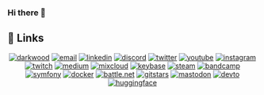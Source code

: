 ### Hi there 👋

<!--
**tomarp/tomarp** is a ✨ _special_ ✨ repository because its `README.md` (this file) appears on your GitHub profile.

Here are some ideas to get you started:

- 🔭 I’m currently working on ...
- 🌱 I’m currently learning ...
- 👯 I’m looking to collaborate on ...
- 🤔 I’m looking for help with ...
- 💬 Ask me about ...
- 📫 How to reach me: ...
- 😄 Pronouns: ...
- ⚡ Fun fact: ...
-->


## :link: Links

<p align="center">
  <a href="https://ptomar.com"><img src="https://img.icons8.com/fluent/96/000000/domain.png" alt="darkwood"/></a>
  <a href="mailto:tomarp@pm.me"><img src="https://img.icons8.com/color/96/000000/gmail.png" alt="email"/></a>
  <a href="https://www.linkedin.com/in/tomarp"><img src="https://img.icons8.com/color/96/000000/linkedin.png" alt="linkedin"/></a>
  <a href="https://discord.gg/844827150255521823"><img src="https://img.icons8.com/color/96/000000/discord-logo.png" alt="discord"/></a>
  <a href="https://twitter.com/puneet_tomar"><img src="https://img.icons8.com/color/96/000000/twitter-squared.png" alt="twitter"/></a>
  <a href="https://www.youtube.com/user/matyo91"><img src="https://img.icons8.com/color/96/000000/youtube.png" alt="youtube"/></a>
  <a href="https://www.instagram.com/matyo91"><img src="https://img.icons8.com/color/96/000000/instagram-new.png" alt="instagram"/></a>
  <a href="https://www.twitch.tv/matyo91"><img src="https://img.icons8.com/color/96/000000/twitch--v2.png" alt="twitch"/></a>
  <a href="https://medium.com/@neuroide"><img src="https://img.icons8.com/color/96/000000/medium-logo.png" alt="medium"/></a>
  <a href="https://www.mixcloud.com/matyo91"><img src="https://img.icons8.com/windows/96/000000/mixcloud.png" alt="mixcloud"/></a>
  <a href="https://keybase.io/matyo91"><img src="https://img.icons8.com/windows/96/000000/keybase2.png" alt="keybase"/></a>
  <a href="https://steamcommunity.com/id/matyo91"><img src="https://img.icons8.com/fluent/96/000000/steam.png" alt="steam"/></a>
  <a href="https://www.bandcamp.com/matyo91"><img src="https://img.icons8.com/nolan/96/bandcamp-button.png" alt="bandcamp"/></a>
  <a href="https://connect.symfony.com/profile/matyo91"><img src="https://img.icons8.com/color/96/000000/symfony.png" alt="symfony"/></a>
  <a href="https://hub.docker.com/u/tomarp"><img src="https://img.icons8.com/color/96/000000/docker.png" alt="docker"/></a>
  <a href="mailto:tomarp@pm.me"><img src="https://img.icons8.com/color/96/000000/battle-net.png" alt="battle.net"/></a>
  <a href="https://git-stars.com/user/tomarp"><img src="https://img.icons8.com/color/96/000000/star.png" alt="gitstars"/></a>
  <a href="https://mastodon.social/@tomarp"><img src="https://img.icons8.com/windows/96/mastodon.png" alt="mastodon"/></a>
  <a href="https://dev.to/tomarp"><img src="https://img.icons8.com/windows/96/dev.png" alt="devto"/></a>
  <a href="https://huggingface.co/tomar"><img src="https://img.icons8.com/emoji/96/hugging-face.png" alt="huggingface"/></a>
</p>
